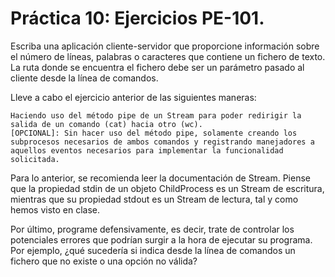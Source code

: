 # Práctica 10: Ejercicios PE-101. 

Escriba una aplicación cliente-servidor que proporcione información sobre el número de líneas, palabras o caracteres que contiene un fichero de texto. La ruta donde se encuentra el fichero debe ser un parámetro pasado al cliente desde la línea de comandos.

Lleve a cabo el ejercicio anterior de las siguientes maneras:

    Haciendo uso del método pipe de un Stream para poder redirigir la salida de un comando (cat) hacia otro (wc).
    [OPCIONAL]: Sin hacer uso del método pipe, solamente creando los subprocesos necesarios de ambos comandos y registrando manejadores a aquellos eventos necesarios para implementar la funcionalidad solicitada.

Para lo anterior, se recomienda leer la documentación de Stream. Piense que la propiedad stdin de un objeto ChildProcess es un Stream de escritura, mientras que su propiedad stdout es un Stream de lectura, tal y como hemos visto en clase.

Por último, programe defensivamente, es decir, trate de controlar los potenciales errores que podrían surgir a la hora de ejecutar su programa. Por ejemplo, ¿qué sucedería si indica desde la línea de comandos un fichero que no existe o una opción no válida?